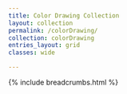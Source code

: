 ```yaml
---
title: Color Drawing Collection 
layout: collection
permalink: /colorDrawing/
collection: colorDrawing 
entries_layout: grid
classes: wide

---
```


{% include breadcrumbs.html %}
<br>
